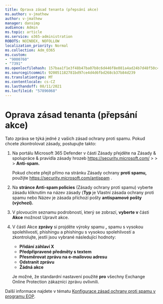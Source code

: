 ```yaml
---
title: Oprava zásad tenanta (přepsání akce)
ms.author: v-jmathew
author: v-jmathew
manager: dansimp
audience: Admin
ms.topic: article
ms.service: o365-administration
ROBOTS: NOINDEX, NOFOLLOW
localization_priority: Normal
ms.collection: Adm_O365
ms.custom:
- "9000760"
- "7391"
ms.openlocfilehash: 157baa1f1e3f48b47ba07b8c6d446f8e081a4ad24b7d48f50c4fc5af5518cdd6
ms.sourcegitcommit: 920051182781bd97ce4d4d6fbd268cb37b84d239
ms.translationtype: MT
ms.contentlocale: cs-CZ
ms.lasthandoff: 08/11/2021
ms.locfileid: "57896068"
---
```

# <a name="fix-tenant-policy-action-override"></a>Oprava zásad tenanta (přepsání akce)

Tato zpráva se týká jedné z vašich zásad ochrany proti spamu. Pokud chcete zkontrolovat zásady, postupujte takto:

1. Na portálu Microsoft 365 Defender v části Zásady přejděte na Zásady & spolupráce & pravidla zásady hrozeb <https://security.microsoft.com/>  \>  \>  \> **Anti-spam.** 

   Pokud chcete přejít přímo na stránku Zásady ochrany **proti spamu,** použijte <https://security.microsoft.com/antispam> .

2. Na **stránce Anti-spam policies** (Zásady ochrany proti spamu) vyberte  zásadu kliknutím na  název zásady (**Typ** je Vlastní zásada ochrany proti spamu nebo Název je zásada příchozí pošty **antispamové pošty (výchozí).**
3. V plovoucím seznamu podrobností, který se zobrazí, **vyberte v** části **Akce** možnost Upravit akce.
4. V části Akce **zprávy** si projděte výroky spamu **,** spamu s vysokou spolehlivostí, phishingu a phishingu s vysokou spolehlivostí a zkontrolujte, jestli jsou vybrané následující hodnoty:  
   - **Přidání záhlaví X**
   - **Předpřipravené předměty s textem**
   - **Přesměrovat zprávu na e-mailovou adresu**
   - **Odstranit zprávu**
   - **Žádná akce**

   Je možné, že standardní nastavení použité **pro** všechny Exchange Online Protection zákazníci zprávu ovlivnili.

Další informace najdete v tématu [Konfigurace zásad ochrany proti spamu v programu EOP](https://docs.microsoft.com/microsoft-365/security/office-365-security/configure-your-spam-filter-policies).
